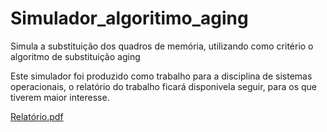 # Simulador_algoritimo_aging
Simula a substituição dos quadros de memória, utilizando como critério o algoritmo de substituição aging

Este simulador foi produzido como trabalho para a disciplina de sistemas operacionais,
o relatório do trabalho ficará disponivela seguir, para os que tiverem maior interesse.

[Relatório.pdf](https://github.com/Ryan-DF/Simulador_algoritimo_aging/files/9995114/Relatorio.pdf)
